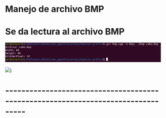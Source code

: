# Manejo de archivo BMP

# Se da lectura al archivo BMP

![](https://raw.githubusercontent.com/FranklinCncr/TopicosEnComputacionGrafica/master/1_Lectura_de_Imagenes_bmp/Kevin/captura.png)


![](https://raw.githubusercontent.com/FranklinCncr/TopicosEnComputacionGrafica/master/1_Lectura_de_Imagenes_bmp/Kevin/cubo.png))

# ---------------------------------------------------------------------------------
